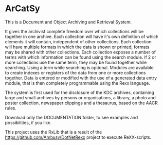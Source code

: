 # ArCatSy
This is a Document and Object Archiving and Retrieval System.

It gives the archivist complete freedom over which collections will be together in one archive. 
Each collection will have it's own definition of which elements it will contain, independent of other collections.
Each collection will have multiple formats in which the data is shown or printed, formats may be shared with other collections.
Each collection exposes a number of terms with which information can be found using the search module. If 2 or more collections
use the same term, they may be found together while searching. Using a term while searching is optional.
Modules are available to create indexes or registers of the data from one or more collections together.
Data is entered or modified with the use of a generated data entry module, that is then completely programmable using the Rexx language.

The system is first used for the disclosure of the KDC archives, containing large and small archives by persons or organisations, 
a library, a photo and poster collection, newspaper clippings and a thesaurus, based on the AACR rules.

Download only the DOCUMENTATION folder, to see examples and possibilities, if you like.


This project uses the RxLib that is a result of the https://github.com/Ambusy/DotNetRexx project to execute ReXX-scripts.

